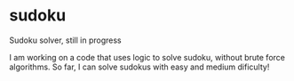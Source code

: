 # sudoku
Sudoku solver, still in progress

I am working on a code that uses logic to solve sudoku, without brute force algorithms. So far, I can solve sudokus with easy and medium dificulty!

